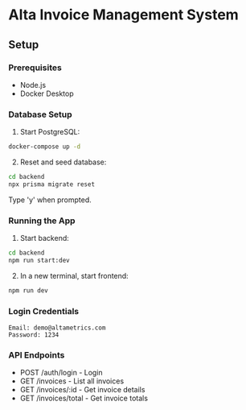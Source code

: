 # Alta Invoice Management System

## Setup

### Prerequisites
- Node.js
- Docker Desktop

### Database Setup
1. Start PostgreSQL:
```bash
docker-compose up -d
```

2. Reset and seed database:
```bash
cd backend
npx prisma migrate reset
```
Type 'y' when prompted.

### Running the App

1. Start backend:
```bash
cd backend
npm run start:dev
```

2. In a new terminal, start frontend:
```bash
npm run dev
```

### Login Credentials
```
Email: demo@altametrics.com
Password: 1234
```

### API Endpoints
- POST /auth/login - Login
- GET /invoices - List all invoices
- GET /invoices/:id - Get invoice details
- GET /invoices/total - Get invoice totals
